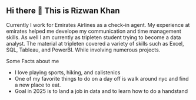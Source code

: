 ## Hi there 👋 This is Rizwan Khan

Currently I work for Emirates Airlines as a check-in agent. My experience at emirates helped me develope my communication and time management skills. As well I am currently as tripleten student trying to become a data analyst. The material at tripleten covered a variety of skills such as Excel, SQL, Tableau, and PowerBI. While involving numerous projects. 

Some Facts about me
* I love playing sports, hiking, and calistenics
* One of my favorite things to do on a day off is walk around nyc and find a new place to eat.
* Goal in 2025 is to land a job in data and to learn how to do a handstand
